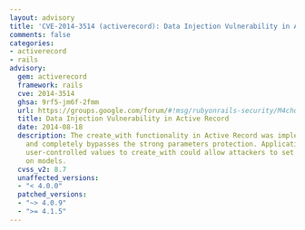 ```yaml
---
layout: advisory
title: 'CVE-2014-3514 (activerecord): Data Injection Vulnerability in Active Record'
comments: false
categories:
- activerecord
- rails
advisory:
  gem: activerecord
  framework: rails
  cve: 2014-3514
  ghsa: 9rf5-jm6f-2fmm
  url: https://groups.google.com/forum/#!msg/rubyonrails-security/M4chq5Sb540/CC1Fh0Y_NWwJ
  title: Data Injection Vulnerability in Active Record
  date: 2014-08-18
  description: The create_with functionality in Active Record was implemented incorrectly
    and completely bypasses the strong parameters protection. Applications which pass
    user-controlled values to create_with could allow attackers to set arbitrary attributes
    on models.
  cvss_v2: 8.7
  unaffected_versions:
  - "< 4.0.0"
  patched_versions:
  - "~> 4.0.9"
  - ">= 4.1.5"
---
```

